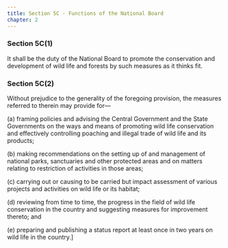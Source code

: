 ```yaml
---
title: Section 5C - Functions of the National Board
chapter: 2
---
```


### Section 5C(1) 

It shall be the duty of the National Board to promote the conservation and development of wild life and forests by such measures as it thinks fit.

### Section 5C(2) 

Without prejudice to the generality of the foregoing provision, the measures referred to therein may provide for—

(a) framing policies and advising the Central Government and the State Governments on the ways and means of promoting wild life conservation and effectively controlling poaching and illegal trade of wild life and its products;

(b) making recommendations on the setting up of and management of national parks, sanctuaries and other protected areas and on matters relating to restriction of activities in those areas;

(c) carrying out or causing to be carried but impact assessment of various projects and activities on wild life or its habitat;

(d) reviewing from time to time, the progress in the field of wild life conservation in the country and suggesting measures for improvement thereto; and

(e) preparing and publishing a status report at least once in two years on wild life in the country.]

